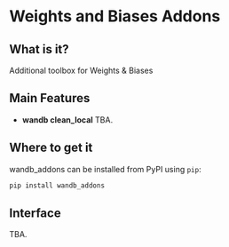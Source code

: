 # Weights and Biases Addons

## What is it?

Additional toolbox for Weights & Biases

## Main Features

- **wandb clean_local** TBA.

## Where to get it

wandb_addons can be installed from PyPI using `pip`:

```bash
pip install wandb_addons
```

## Interface

TBA.
